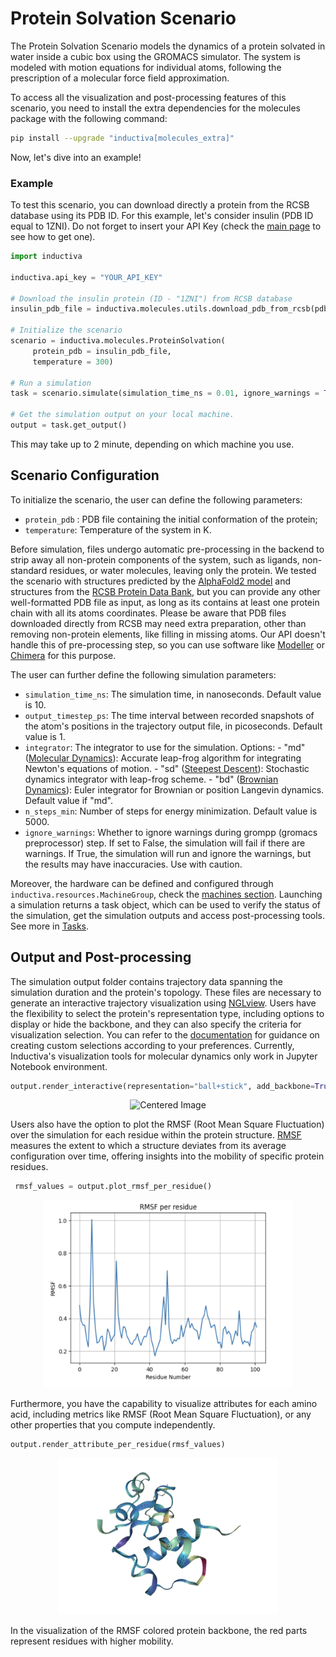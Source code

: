 # Protein Solvation Scenario

The Protein Solvation Scenario models the dynamics of a protein solvated in water inside a cubic box using the GROMACS simulator. The system is modeled with motion equations for individual atoms, following the prescription of a molecular force field approximation.

To access all the visualization and post-processing features of this scenario, you need to install the extra dependencies for the molecules package with the following command: 

 ```bash 
 pip install --upgrade "inductiva[molecules_extra]"
 ``` 
Now, let's dive into an example!

### Example
To test this scenario, you can download directly a protein from the RCSB database using its PDB ID. For this example, let's consider insulin (PDB ID equal to 1ZNI).
Do not forget to insert your API Key (check the [main page](https://github.com/inductiva/inductiva/tree/main#api-access-tokens) to see how to get one).

```python
import inductiva

inductiva.api_key = "YOUR_API_KEY"

# Download the insulin protein (ID - "1ZNI") from RCSB database
insulin_pdb_file = inductiva.molecules.utils.download_pdb_from_rcsb(pdb_id="1ZNI")

# Initialize the scenario
scenario = inductiva.molecules.ProteinSolvation(
     protein_pdb = insulin_pdb_file,
     temperature = 300)

# Run a simulation
task = scenario.simulate(simulation_time_ns = 0.01, ignore_warnings = True)

# Get the simulation output on your local machine.
output = task.get_output()
 ```
This may take up to 2 minute, depending on which machine you use. 

## Scenario Configuration
To initialize the scenario, the user can define the following parameters:
- `protein_pdb` : PDB file containing the initial conformation of the protein;
- `temperature`: Temperature of the system in K.

Before simulation, files undergo automatic pre-processing in the backend to strip away all non-protein components of the system, such as ligands, non-standard residues, or water molecules, leaving only the protein.
We tested the scenario with structures predicted by the [AlphaFold2 model](https://alphafold.ebi.ac.uk) and structures from the [RCSB Protein Data Bank](https://www.rcsb.org), but you can provide any other well-formatted PDB file as input, as long as its contains at least one protein chain with all its atoms coordinates. Please be aware that PDB files downloaded directly from RCSB may need extra preparation, other than removing non-protein elements, like filling in missing atoms. Our API doesn't handle this of pre-processing step, so you can use software like [Modeller](https://salilab.org/modeller/) or [Chimera](https://www.cgl.ucsf.edu/chimera/) for this purpose.


The user can further define the following simulation parameters:
- `simulation_time_ns`: The simulation time, in nanoseconds. Default value is 10.
- `output_timestep_ps`: The time interval between recorded snapshots of the atom's positions in the trajectory output file, in picoseconds. Default value is 1.
- `integrator`: The integrator to use for the simulation.
    Options:
                - "md" ([Molecular Dynamics](https://manual.gromacs.org/documentation/2019/reference-manual/algorithms/molecular-dynamics.html)): Accurate leap-frog algorithm for
                integrating Newton's equations of motion.
                - "sd" ([Steepest Descent](https://manual.gromacs.org/current/reference-manual/algorithms/energy-minimization.html)): Stochastic dynamics integrator with
                leap-frog scheme.
                - "bd" ([Brownian Dynamics](https://manual.gromacs.org/documentation/2021.2/reference-manual/algorithms/brownian-dynamics.html)): Euler integrator for Brownian or
                position Langevin dynamics.
    Default value if "md".
- `n_steps_min`: Number of steps for energy minimization. Default value is 5000.
- `ignore_warnings`: Whether to ignore warnings during grompp (gromacs preprocessor) step. If set to False, the simulation will fail if there are warnings. If True, the simulation will run and ignore the warnings, but the results may have inaccuracies. Use with caution. 

Moreover, the hardware can be defined and configured through `inductiva.resources.MachineGroup`, check the [machines section](https://github.com/inductiva/inductiva/tree/main/inductiva/resources#manage-computational-resources). Launching a simulation returns a task object, which can be used to verify the status of the simulation, get the simulation outputs and access post-processing tools. See more in [Tasks](inductiva/README.md).

## Output and Post-processing 
The simulation output folder contains trajectory data spanning the simulation duration and the protein's topology. These files are necessary to generate an interactive trajectory visualization using [NGLview](https://github.com/nglviewer/nglview). Users have the flexibility to select the protein's representation type, including options to display or hide the backbone, and they can also specify the criteria for visualization selection. You can refer to the [documentation](https://nglviewer.org/ngl/api/manual/usage/selection-language.html) for guidance on creating custom selections according to your preferences. Currently, Inductiva's visualization tools for molecular dynamics only work in Jupyter Notebook environment.


```python
output.render_interactive(representation="ball+stick", add_backbone=True, selection="protein")
 ```
<p align="center">
  <img src="https://github.com/inductiva/inductiva/blob/0bc4afcbf6361a309288a755e1469cbdeaba1d5e/resources/media/md/insulin.gif" alt="Centered Image" width="350" height="250">
</p>

Users also have the option to plot the RMSF (Root Mean Square Fluctuation) over the simulation for each residue within the protein structure. [RMSF](https://userguide.mdanalysis.org/stable/examples/analysis/alignment_and_rms/rmsf.html) measures the extent to which a structure deviates from its average configuration over time, offering insights into the mobility of specific protein residues. 

```python
 rmsf_values = output.plot_rmsf_per_residue()
 ```
<p align="center">
  <img src="https://github.com/inductiva/inductiva/blob/0bc4afcbf6361a309288a755e1469cbdeaba1d5e/resources/media/md/rmsf.png" alt="Centered Image" width="400" height="300">
</p>

Furthermore, you have the capability to visualize attributes for each amino acid, including metrics like RMSF (Root Mean Square Fluctuation), or any other properties that you compute independently.

```python
output.render_attribute_per_residue(rmsf_values)
 ```

<p align="center">
  <img src="https://github.com/inductiva/inductiva/blob/0bc4afcbf6361a309288a755e1469cbdeaba1d5e/resources/media/md/rmsf_viz.png" alt="Centered Image" width="350" height="250">
</p>

In the visualization of the RMSF colored protein backbone, the red parts represent residues with higher mobility.
